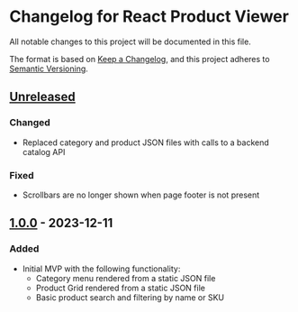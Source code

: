 # Changelog for React Product Viewer

All notable changes to this project will be documented in this file.

The format is based on [Keep a Changelog][kac], and this project adheres to
[Semantic Versioning][semver].

## [Unreleased]

### Changed

- Replaced category and product JSON files with calls to a backend catalog API

### Fixed
- Scrollbars are no longer shown when page footer is not present 

## [1.0.0] - 2023-12-11

### Added
- Initial MVP with the following functionality:
  * Category menu rendered from a static JSON file
  * Product Grid rendered from a static JSON file
  * Basic product search and filtering by name or SKU

[kac]: https://keepachangelog.com/en/1.0.0/
[semver]: https://semver.org/spec/v2.0.0.html
[Unreleased]: https://github.com/JosephLeedy/react-product-viewer/compare/v1.0.0...HEAD
[1.0.0]: https://github.com/JosephLeedy/react-product-viewer/releases/tag/1.0.0
